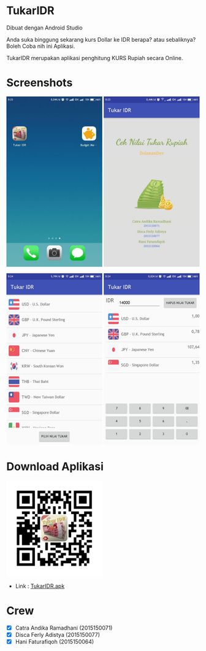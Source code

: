 # TukarIDR
Dibuat dengan Android Studio

Anda suka binggung sekarang kurs Dollar ke IDR berapa? atau sebaliknya? Boleh Coba nih ini Aplikasi.

TukarIDR merupakan aplikasi penghitung KURS Rupiah secara Online.

# Screenshots
[<img src="https://github.com/ctrndk/TukarIDR/blob/master/screenshots/home.jpg" width=250>](https://github.com/ctrndk/TukarIDR/blob/master/screenshots/home.jpg)
[<img src="https://github.com/ctrndk/TukarIDR/blob/master/screenshots/splash.jpg" width=250>](https://github.com/ctrndk/TukarIDR/blob/master/screenshots/splash.jpg)


[<img src="https://github.com/ctrndk/TukarIDR/blob/master/screenshots/opsi.jpg" width=250>](https://github.com/ctrndk/TukarIDR/blob/master/screenshots/opsi.jpg)
[<img src="https://github.com/ctrndk/TukarIDR/blob/master/screenshots/operasi.jpg" width=250>](https://github.com/ctrndk/TukarIDR/blob/master/screenshots/operasi.jpg)


# Download Aplikasi
[<img src="https://github.com/ctrndk/TukarIDR/blob/master/QR_Code_Download_Tukar_IDR.png" width=250>](https://github.com/ctrndk/TukarIDR/blob/master/QR_Code_Download_Tukar_IDR.png)

- Link : [TukarIDR.apk](https://github.com/ctrndk/TukarIDR/raw/master/tukarIDR.apk)

# Crew
- [x] Catra Andika Ramadhani (2015150071)
- [x] Disca Ferly Adistya (2015150077)
- [x] Hani Faturafiqoh (2015150064)
